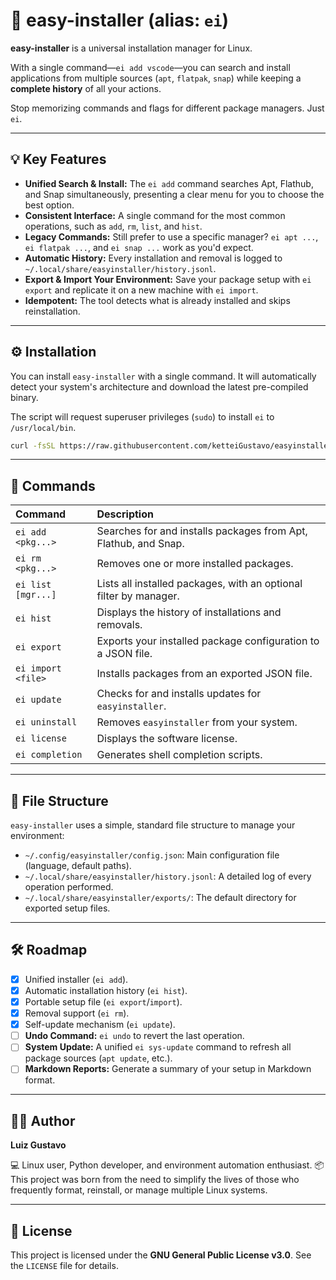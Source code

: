 # 🧠 easy-installer (alias: `ei`)

**easy-installer** is a universal installation manager for Linux.

With a single command—`ei add vscode`—you can search and install applications from multiple sources (`apt`, `flatpak`, `snap`) while keeping a **complete history** of all your actions.

Stop memorizing commands and flags for different package managers. Just `ei`.

---

## 💡 Key Features

- **Unified Search & Install:** The `ei add` command searches Apt, Flathub, and Snap simultaneously, presenting a clear menu for you to choose the best option.
- **Consistent Interface:** A single command for the most common operations, such as `add`, `rm`, `list`, and `hist`.
- **Legacy Commands:** Still prefer to use a specific manager? `ei apt ...`, `ei flatpak ...`, and `ei snap ...` work as you'd expect.
- **Automatic History:** Every installation and removal is logged to `~/.local/share/easyinstaller/history.jsonl`.
- **Export & Import Your Environment:** Save your package setup with `ei export` and replicate it on a new machine with `ei import`.
- **Idempotent:** The tool detects what is already installed and skips reinstallation.

---

## ⚙️ Installation

You can install `easy-installer` with a single command. It will automatically detect your system's architecture and download the latest pre-compiled binary.

The script will request superuser privileges (`sudo`) to install `ei` to `/usr/local/bin`.

```bash
curl -fsSL https://raw.githubusercontent.com/ketteiGustavo/easyinstaller/main/scripts/install.sh | sudo bash
```

---

## 🚀 Commands

| Command | Description |
| :--- | :--- |
| `ei add <pkg...>` | Searches for and installs packages from Apt, Flathub, and Snap. |
| `ei rm <pkg...>` | Removes one or more installed packages. |
| `ei list [mgr...]` | Lists all installed packages, with an optional filter by manager. |
| `ei hist` | Displays the history of installations and removals. |
| `ei export` | Exports your installed package configuration to a JSON file. |
| `ei import <file>` | Installs packages from an exported JSON file. |
| `ei update` | Checks for and installs updates for `easyinstaller`. |
| `ei uninstall` | Removes `easyinstaller` from your system. |
| `ei license` | Displays the software license. |
| `ei completion` | Generates shell completion scripts. |

---

## 🧩 File Structure

`easy-installer` uses a simple, standard file structure to manage your environment:

- `~/.config/easyinstaller/config.json`: Main configuration file (language, default paths).
- `~/.local/share/easyinstaller/history.jsonl`: A detailed log of every operation performed.
- `~/.local/share/easyinstaller/exports/`: The default directory for exported setup files.

---

## 🛠️ Roadmap

- [x] Unified installer (`ei add`).
- [x] Automatic installation history (`ei hist`).
- [x] Portable setup file (`ei export`/`import`).
- [x] Removal support (`ei rm`).
- [x] Self-update mechanism (`ei update`).
- [ ] **Undo Command:** `ei undo` to revert the last operation.
- [ ] **System Update:** A unified `ei sys-update` command to refresh all package sources (`apt update`, etc.).
- [ ] **Markdown Reports:** Generate a summary of your setup in Markdown format.

---

## 🧑‍💻 Author

**Luiz Gustavo**

💻 Linux user, Python developer, and environment automation enthusiast.
📦 This project was born from the need to simplify the lives of those who frequently format, reinstall, or manage multiple Linux systems.

---

## 📜 License

This project is licensed under the **GNU General Public License v3.0**. See the `LICENSE` file for details.
